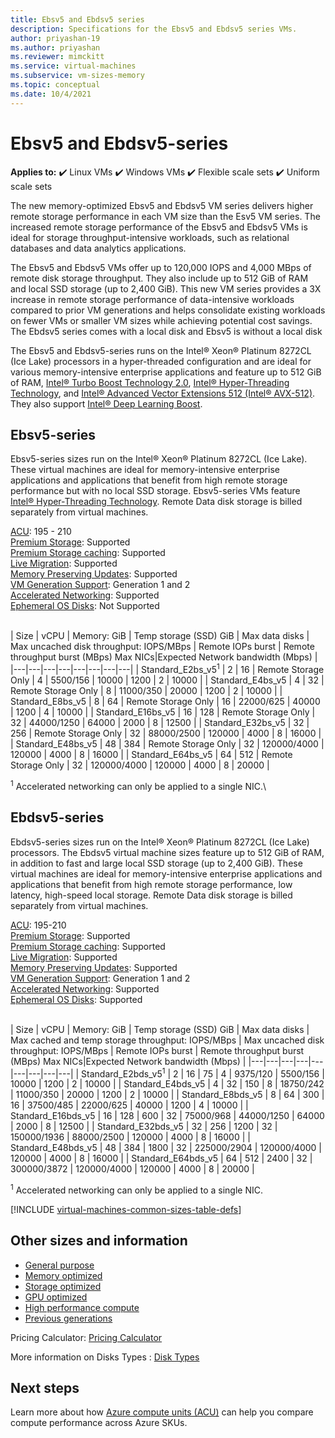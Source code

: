 ```yaml
---
title: Ebsv5 and Ebdsv5 series
description: Specifications for the Ebsv5 and Ebdsv5 series VMs.
author: priyashan-19
ms.author: priyashan
ms.reviewer: mimckitt
ms.service: virtual-machines
ms.subservice: vm-sizes-memory
ms.topic: conceptual
ms.date: 10/4/2021
---
```


# Ebsv5 and Ebdsv5-series

**Applies to:** :heavy_check_mark: Linux VMs :heavy_check_mark: Windows VMs :heavy_check_mark: Flexible scale sets :heavy_check_mark: Uniform scale sets

 The new memory-optimized Ebsv5 and Ebdsv5 VM series delivers higher remote storage performance in each VM size than the Esv5 VM series. The increased remote storage performance of the Ebsv5 and Ebdsv5 VMs is ideal for storage throughput-intensive workloads, such as relational databases and data analytics applications.  

The Ebsv5 and Ebdsv5 VMs offer up to 120,000 IOPS and 4,000 MBps of remote disk storage throughput. They also include up to 512 GiB of RAM and local SSD storage (up to 2,400 GiB). This new VM series provides a 3X increase in remote storage performance of data-intensive workloads compared to prior VM generations and helps consolidate existing workloads on fewer VMs or smaller VM sizes while achieving potential cost savings. The Ebdsv5 series comes with a local disk and Ebsv5 is without a local disk

The Ebsv5 and Ebdsv5-series runs on the Intel® Xeon® Platinum 8272CL (Ice Lake) processors in a hyper-threaded configuration and are ideal for various memory-intensive enterprise applications and feature up to 512 GiB of RAM, [Intel&reg; Turbo Boost Technology 2.0](https://www.intel.com/content/www/us/en/architecture-and-technology/turbo-boost/turbo-boost-technology.html), [Intel&reg; Hyper-Threading Technology](https://www.intel.com/content/www/us/en/architecture-and-technology/hyper-threading/hyper-threading-technology.html), and [Intel&reg; Advanced Vector Extensions 512 (Intel&reg; AVX-512)](https://www.intel.com/content/www/us/en/architecture-and-technology/avx-512-overview.html). They also support [Intel&reg; Deep Learning Boost](https://software.intel.com/content/www/us/en/develop/topics/ai/deep-learning-boost.html).  


## Ebsv5-series

Ebsv5-series sizes run on the Intel® Xeon® Platinum 8272CL (Ice Lake). These virtual machines are ideal for memory-intensive enterprise applications and applications that benefit from high remote storage performance but with no local SSD storage. Ebsv5-series VMs feature [Intel&reg; Hyper-Threading Technology](https://www.intel.com/content/www/us/en/architecture-and-technology/hyper-threading/hyper-threading-technology.html). Remote Data disk storage is billed separately from virtual machines.

[ACU](acu.md): 195 - 210<br>
[Premium Storage](premium-storage-performance.md): Supported<br>
[Premium Storage caching](premium-storage-performance.md): Supported<br>
[Live Migration](maintenance-and-updates.md): Supported<br>
[Memory Preserving Updates](maintenance-and-updates.md): Supported<br>
[VM Generation Support](generation-2.md): Generation 1 and 2<br>
[Accelerated Networking](../virtual-network/create-vm-accelerated-networking-cli.md): Supported <br>
[Ephemeral OS Disks](ephemeral-os-disks.md): Not Supported <br>
<br>

| Size | vCPU | Memory: GiB | Temp storage (SSD) GiB | Max data disks | Max uncached disk throughput: IOPS/MBps | Remote IOPs burst | Remote throughput burst (MBps) Max NICs|Expected Network bandwidth (Mbps) |
|---|---|---|---|---|---|---|---|
| Standard_E2bs_v5<sup>1</sup>   | 2  | 16  | Remote Storage Only | 4  | 5500/156    | 10000  | 1200 | 2 | 10000 |
| Standard_E4bs_v5               | 4  | 32  | Remote Storage Only | 8  | 11000/350   | 20000  | 1200 | 2 | 10000 |
| Standard_E8bs_v5               | 8  | 64  | Remote Storage Only | 16 | 22000/625   | 40000  | 1200 | 4 | 10000 |
| Standard_E16bs_v5              | 16 | 128 | Remote Storage Only | 32 | 44000/1250  | 64000  | 2000 | 8 | 12500 |
| Standard_E32bs_v5              | 32 | 256 | Remote Storage Only | 32 | 88000/2500  | 120000 | 4000 | 8 | 16000 |
| Standard_E48bs_v5              | 48 | 384 | Remote Storage Only | 32 | 120000/4000 | 120000 | 4000 | 8 | 16000 |
| Standard_E64bs_v5              | 64 | 512 | Remote Storage Only | 32 | 120000/4000 | 120000 | 4000 | 8 | 20000 |

<sup>1</sup> Accelerated networking can only be applied to a single NIC.\

## Ebdsv5-series

Ebdsv5-series sizes run on the Intel® Xeon® Platinum 8272CL (Ice Lake) processors. The Ebdsv5 virtual machine sizes feature up to 512 GiB of RAM, in addition to fast and large local SSD storage (up to 2,400 GiB). These virtual machines are ideal for memory-intensive enterprise applications and applications that benefit from high remote storage performance, low latency, high-speed local storage. Remote Data disk storage is billed separately from virtual machines. 

[ACU](acu.md): 195-210<br>
[Premium Storage](premium-storage-performance.md): Supported<br>
[Premium Storage caching](premium-storage-performance.md): Supported<br>
[Live Migration](maintenance-and-updates.md): Supported<br>
[Memory Preserving Updates](maintenance-and-updates.md): Supported<br>
[VM Generation Support](generation-2.md): Generation 1 and 2<br>
[Accelerated Networking](../virtual-network/create-vm-accelerated-networking-cli.md): Supported <br>
[Ephemeral OS Disks](ephemeral-os-disks.md): Supported <br>
<br>

| Size | vCPU | Memory: GiB | Temp storage (SSD) GiB | Max data disks | Max cached and temp storage throughput: IOPS/MBps | Max uncached disk throughput: IOPS/MBps | Remote IOPs burst | Remote throughput burst (MBps) Max NICs|Expected Network bandwidth (Mbps) |
|---|---|---|---|---|---|---|---|---|
| Standard_E2bds_v5<sup>1</sup>   | 2  | 16  | 75   | 4  | 9375/120    | 5500/156    | 10000  | 1200 | 2 | 10000 |
| Standard_E4bds_v5               | 4  | 32  | 150  | 8  | 18750/242   | 11000/350   | 20000  | 1200 | 2 | 10000 |
| Standard_E8bds_v5               | 8  | 64  | 300  | 16 | 37500/485   | 22000/625   | 40000  | 1200 | 4 | 10000 |
| Standard_E16bds_v5              | 16 | 128 | 600  | 32 | 75000/968   | 44000/1250  | 64000  | 2000 | 8 | 12500 |
| Standard_E32bds_v5              | 32 | 256 | 1200 | 32 | 150000/1936 | 88000/2500  | 120000 | 4000 | 8 | 16000 |
| Standard_E48bds_v5              | 48 | 384 | 1800 | 32 | 225000/2904 | 120000/4000 | 120000 | 4000 | 8 | 16000 |
| Standard_E64bds_v5              | 64 | 512 | 2400 | 32 | 300000/3872 | 120000/4000 | 120000 | 4000 | 8 | 20000 |

<sup>1</sup> Accelerated networking can only be applied to a single NIC.

[!INCLUDE [virtual-machines-common-sizes-table-defs](../../includes/virtual-machines-common-sizes-table-defs.md)]

## Other sizes and information

- [General purpose](sizes-general.md)
- [Memory optimized](sizes-memory.md)
- [Storage optimized](sizes-storage.md)
- [GPU optimized](sizes-gpu.md)
- [High performance compute](sizes-hpc.md)
- [Previous generations](sizes-previous-gen.md)

Pricing Calculator: [Pricing Calculator](https://azure.microsoft.com/pricing/calculator/)

More information on Disks Types : [Disk Types](./disks-types.md#ultra-disks)


## Next steps

Learn more about how [Azure compute units (ACU)](acu.md) can help you compare compute performance across Azure SKUs.
